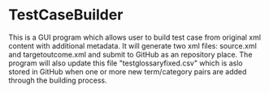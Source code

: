 TestCaseBuilder
===============

This is a GUI program which allows user to build test case from original xml content with additional metadata. It will generate two xml files: source.xml and targetoutcome.xml and submit to GitHub as an repository place. The program will also update this file "testglossaryfixed.csv" which is aslo stored in GitHub when one or more new term/category pairs are added through the building process.   
